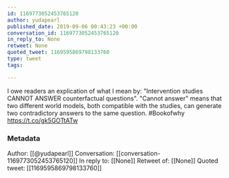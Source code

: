 ```yaml
---
id: 1169773052453765120
author: yudapearl
published_date: 2019-09-06 00:43:23 +00:00
conversation_id: 1169773052453765120
in_reply_to: None
retweet: None
quoted_tweet: 1169595869798133760
type: tweet
tags:

---
```


I owe readers an explication of what I mean by: "Intervention studies CANNOT ANSWER counterfactual questions". "Cannot answer" means that two different world models, both compatible with the studies, can generate two contradictory answers to the same question. #Bookofwhy https://t.co/gk5GOTtATw

### Metadata

Author: [[@yudapearl]]
Conversation: [[conversation-1169773052453765120]]
In reply to: [[None]]
Retweet of: [[None]]
Quoted tweet: [[1169595869798133760]]
